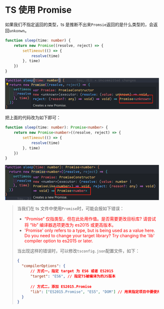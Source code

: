 # TS 使用 Promise

如果我们不指定返回的类型，ts 是推断不出来`Promsie`返回的是什么类型的，会返回`unkonwn`。

```ts
function sleep(time: number) {
	return new Promise((resolve, reject) => {
		setTimeout(() => {
			resolve(time)
		}, time)
	})
}
```

![image-20230301220836756](./ts使用Promise.assets/image-20230301220836756.png)

把上面的代码改为如下即可：

```ts
function sleep(time: number): Promise<number> {
	return new Promise<number>((resolve, reject) => {
		setTimeout(() => {
			resolve(time)
		}, time)
	})
}
```

![image-20230301221037854](./ts使用Promise.assets/image-20230301221037854.png)

> 当我们在 ts 文件中使用`Promise`时，可能会报如下错误：
>
> - <span style="color: red">“Promise” 仅指类型，但在此处用作值。是否需要更改目标库? 请尝试将 “lib” 编译器选项更改为 es2015 或更高版本。</span>
> - <span style="color: red">'Promise' only refers to a type, but is being used as a value here. Do you need to change your target library? Try changing the 'lib' compiler option to es2015 or later.</span>
>
> 当出现这样的错误时，可以修改`tsconfig.json`配置文件，如下：
>
> ```json
> {
> 	"compilerOptions": {
> 		// 方式一，指定 target 为 ES6 或者 ES2015
> 		"target": "ES6", // 指定TS被编译为的JS版本
>
> 		// 方式二，添加 ES2015.Promise
> 		"lib": ["ES2015.Promise", "ES5", "DOM"] // 用来指定项目中要使用的库，这里可以解决 ts 中使用 Promise 报错的问题
> 	}
> }
> ```
